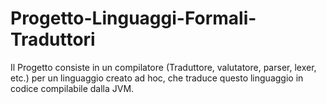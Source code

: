 # Progetto-Linguaggi-Formali-Traduttori
Il Progetto consiste in un compilatore (Traduttore, valutatore, parser, lexer, etc.) per un linguaggio creato ad hoc, che traduce questo linguaggio in codice compilabile dalla JVM.
